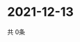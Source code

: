 # 2021-12-13
  共 0条

  <!-- BEGIN -->
  <!-- 最后更新时间Mon Dec 13 2021 16:06:30 GMT+0000 (Coordinated Universal Time) -->
  
  <!-- END -->
  
  